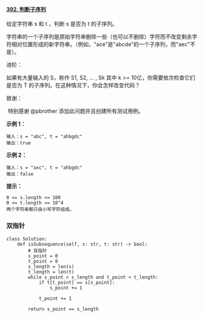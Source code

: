 #### [392. 判断子序列](https://leetcode-cn.com/problems/is-subsequence/)

给定字符串 s 和 t ，判断 s 是否为 t 的子序列。

字符串的一个子序列是原始字符串删除一些（也可以不删除）字符而不改变剩余字符相对位置形成的新字符串。（例如，"ace"是"abcde"的一个子序列，而"aec"不是）。

进阶：

如果有大量输入的 S，称作 S1, S2, ... , Sk 其中 k >= 10亿，你需要依次检查它们是否为 T 的子序列。在这种情况下，你会怎样改变代码？

致谢：

​	特别感谢 @pbrother 添加此问题并且创建所有测试用例。

 

**示例 1：**

```
输入：s = "abc", t = "ahbgdc"
输出：true
```

**示例 2：**

```
输入：s = "axc", t = "ahbgdc"
输出：false
```

**提示：**

```
0 <= s.length <= 100
0 <= t.length <= 10^4
两个字符串都只由小写字符组成。
```



### 双指针

```
class Solution:
    def isSubsequence(self, s: str, t: str) -> bool:
        # 双指针
        s_point = 0
        t_point = 0
        s_length = len(s)
        t_length = len(t)
        while s_point < s_length and t_point < t_length:
            if t[t_point] == s[s_point]:
                s_point += 1

            t_point += 1

        return s_point == s_length
```

